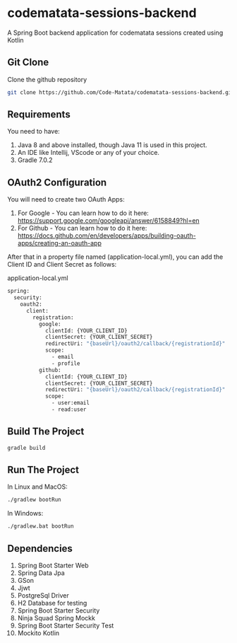 # codematata-sessions-backend
A Spring Boot backend application for codematata sessions created using Kotlin

## Git Clone
Clone the github repository

```bash
git clone https://github.com/Code-Matata/codematata-sessions-backend.git
```
## Requirements
You need to have:
  1. Java 8 and above installed, though Java 11 is used in this project.
  2. An IDE like Intellij, VScode or any of your choice.
  3. Gradle 7.0.2

## OAuth2 Configuration
You will need to create two OAuth Apps:

  1. For Google - You can learn how to do it here: https://support.google.com/googleapi/answer/6158849?hl=en
  2. For Github - You can learn how to do it here: https://docs.github.com/en/developers/apps/building-oauth-apps/creating-an-oauth-app
 
After that in a property file named (application-local.yml), you can add the Client ID and Client Secret as follows:

application-local.yml

```bash
spring:
  security:
    oauth2:
      client:
        registration:
          google:
            clientId: {YOUR_CLIENT_ID}
            clientSecret: {YOUR_CLIENT_SECRET}
            redirectUri: "{baseUrl}/oauth2/callback/{registrationId}"
            scope:
              - email
              - profile
          github:
            clientId: {YOUR_CLIENT_ID}
            clientSecret: {YOUR_CLIENT_SECRET}
            redirectUri: "{baseUrl}/oauth2/callback/{registrationId}"
            scope:
              - user:email
              - read:user

```
## Build The Project
```bash
gradle build
```

## Run The Project
In Linux and MacOS:

```bash
./gradlew bootRun
```
In Windows:
```bash
./gradlew.bat bootRun 
```
## Dependencies
1. Spring Boot Starter Web
2. Spring Data Jpa
3. GSon
4. Jjwt
5. PostgreSql Driver
6. H2 Database for testing
7. Spring Boot Starter Security
8. Ninja Squad Spring Mockk
9. Spring Boot Starter Security Test
10. Mockito Kotlin
